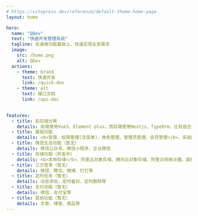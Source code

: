 ```yaml
---
# https://vitepress.dev/reference/default-theme-home-page
layout: home

hero:
  name: "QDev"
  text: "快速开发管理系統"
  tagline: 在通用功能基础上，快速实现业务需求
  image:
    src: /home.png
    alt: QDev
  actions:
    - theme: brand
      text: 快速开发
      link: /quick-dev
    - theme: alt
      text: 接口文档
      link: /api-doc
    

features:
  - title: 前后端分离
    details: 前端使用Vue3、Element plus，而后端使用Nestjs、TypeOrm，比较适合前端转全栈的开发者
  - title: 基础功能
    details: <b>登录、权限管理(含菜单)、角色管理、管理员管理、会员管理</b>、系统配置（开发中）
  - title: 微信生态功能（暂无）
    details: 微信公众号、微信小程序、企业微信
  - title: 存储功能（开发中）
    details: <b>本地存储</b>、阿里云对象存储、腾讯云对象存储、阿里云视频点播、直播
  - title: 三方登录（暂无）
    details: 微信、腾讯、微博、钉钉等
  - title: 定时任务（暂无）
    details: 动态添加、定时备份、定时删除等
  - title: 支付功能（暂无）
    details: 微信、支付宝等
  - title: 其他功能（暂无）
    details: 文章、博客、商品等
---
```



